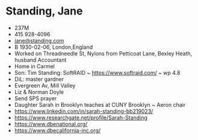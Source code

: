 # Standing, Jane

* 237M
* 415 928-4096
* jane@standing.com
* B 1930-02-06, London,England
* Worked on Threadneedle St, Nylons from Petticoat Lane, Bexley Heath, husband Accountant
* Home in Carmel
* Son: Tim Standing: SoftRAID ~ https://www.softraid.com/ ~ wp 4.8
* DiL: master gardner
* Evergreen Av, Mill Valley
* Liz & Norman Doyle
* Send SPS prayer
* Daughter Sarah in Brooklyn teaches at CUNY Brooklyn ~ Aeron chair
* https://www.linkedin.com/in/sarah-standing-bb219023/
* https://www.researchgate.net/profile/Sarah-Standing
* https://www.dbenational.org/
* https://www.dbecalifornia-inc.org/
